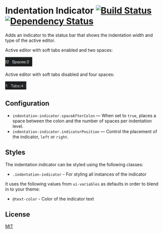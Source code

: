 # Indentation Indicator [![Build Status](https://travis-ci.org/lee-dohm/indentation-indicator.svg?branch=master)](https://travis-ci.org/lee-dohm/indentation-indicator) [![Dependency Status](https://david-dm.org/lee-dohm/indentation-indicator.svg)](https://david-dm.org/lee-dohm/indentation-indicator)

Adds an indicator to the status bar that shows the indentation width and type of the active editor.

Active editor with soft tabs enabled and two spaces:

![Soft tabs and two spaces](https://raw.githubusercontent.com/lee-dohm/indentation-indicator/master/soft-tabs.png)

Active editor with soft tabs disabled and four spaces:

![Hard tabs and four spaces](https://raw.githubusercontent.com/lee-dohm/indentation-indicator/master/hard-tabs.png)

## Configuration

* `indentation-indicator.spaceAfterColon` &mdash; When set to `true`, places a space between the colon and the number of spaces per indentation level.
* `indentation-indicator.indicatorPosition` &mdash; Control the placement of the indicator, `left` or `right`.

## Styles

The indentation indicator can be styled using the following classes:

* `.indentation-indicator` - For styling all instances of the indicator

It uses the following values from `ui-variables` as defaults in order to blend in to your theme:

* `@text-color` - Color of the indicator text

## License

[MIT](https://github.com/lee-dohm/indentation-indicator/blob/master/LICENSE.md)
